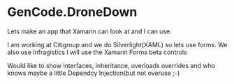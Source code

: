 GenCode.DroneDown
=================
Lets make an app that Xamarin can look at and I can use.

I am working at Citigroup and we do Silverlight(XAML) so lets use forms.
We also use Infragistics I will use the Xamarin Forms beta controls

Would like to show interfaces, inheritance, overloads overrides and who knows maybe a little Dependcy Injection(but not overuse ;-)

